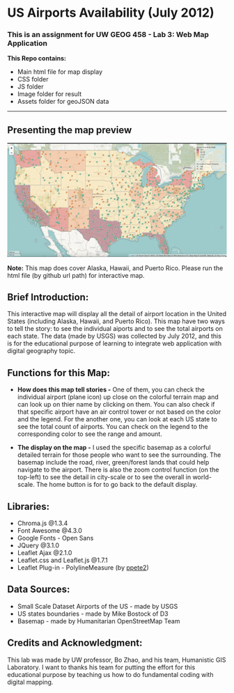 # US Airports Availability (July 2012)

### This is an assignment for UW GEOG 458 - Lab 3: Web Map Application

**This Repo contains:**
* Main html file for map display
* CSS folder 
* JS folder
* Image folder for result
* Assets folder for geoJSON data
____________________________________________________________________________________________________________________________________________________________________

## Presenting the map preview 

![!US Airports Map](img/preview.jpg)

**Note:** This map does cover Alaska, Hawaii, and Puerto Rico. Please run the html file (by github url path) for interactive map. 

## Brief Introduction:

This interactive map will display all the detail of airport location in the United States (including Alaska, Hawaii, and Puerto Rico). This map have two ways to tell the story: to see the individual aiports and to see the total airports on each state. The data (made by USGS) was collected by July 2012, and this is for the educational purpose of learning to integrate web application with digital geography topic.   

## Functions for this Map:

* **How does this map tell stories -** One of them, you can check the individual airport (plane icon) up close on the colorful terrain map and can look up on thier name by clicking on them. You can also check if that specific airport have an air control tower or not based on the color and the legend. For the another one, you can look at each US state to see the total count of airports. You can check on the legend to the corresponding color to see the range and amount.

* **The display on the map -** I used the specific basemap as a colorful detailed terrain for those people who want to see the surrounding. The basemap include the road, river, green/forest lands that could help navigate to the airport. There is also the zoom control function (on the top-left) to see the detail in city-scale or to see the overall in world-scale. The home button is for to go back to the default display.  

## Libraries:

* Chroma.js @1.3.4
* Font Awesome @4.3.0
* Google Fonts - Open Sans
* JQuery @3.1.0
* Leaflet Ajax @2.1.0
* Leaflet.css and Leaflet.js @1.7.1
* Leaflet Plug-in - PolylineMeasure (by [ppete2](https://github.com/ppete2/Leaflet.PolylineMeasure)) 

## Data Sources:

* Small Scale Dataset Airports of the US - made by USGS
* US states boundaries - made by Mike Bostock of D3
* Basemap - made by Humanitarian OpenStreetMap Team

## Credits and Acknowledgment:

This lab was made by UW professor, Bo Zhao, and his team, Humanistic GIS Laboratory. I want to thanks his team for putting the effort for this educational purpose by teaching us how to do fundamental coding with digital mapping. 
